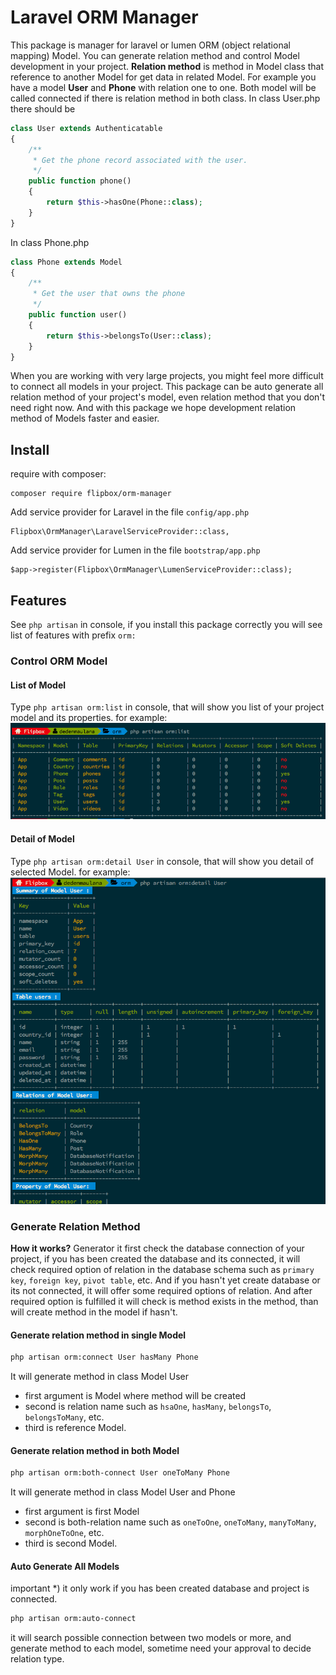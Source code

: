 # Laravel ORM Manager
This package is manager for laravel or lumen ORM (object relational mapping) Model. You can generate relation method and control Model development in your project. **Relation method** is method in Model class that reference to another Model for get data in related Model. For example you have a model **User** and **Phone** with relation one to one. Both model will be called connected if there is relation method in both class.
In class User.php there should be
```php
class User extends Authenticatable
{
    /**
     * Get the phone record associated with the user.
     */
    public function phone()
    {
        return $this->hasOne(Phone::class);
    }
}
```
In class Phone.php
```php
class Phone extends Model
{
    /**
     * Get the user that owns the phone
     */
    public function user()
    {
        return $this->belongsTo(User::class);
    }
}

```
When you are working with very large projects, you might feel more difficult to connect all models in your project. This package can be auto generate all relation method of your project's model, even relation method that you don't need right now. And with this package we hope development relation method of Models faster and easier.
## Install
require with composer:
```
composer require flipbox/orm-manager
```
Add service provider for Laravel in the file `config/app.php`
```
Flipbox\OrmManager\LaravelServiceProvider::class,
```
Add service provider for Lumen in the file `bootstrap/app.php`
```
$app->register(Flipbox\OrmManager\LumenServiceProvider::class);
```
## Features
See `php artisan` in console, if you install this package correctly you will see list of features with prefix `orm:`
### Control ORM Model
#### List of Model
Type `php artisan orm:list` in console, that will show you list of your project model and its properties. for example:
![ScreenShot](https://raw.githubusercontent.com/flipboxstudio/orm-manager/develop/screenshoots/list.png)
#### Detail of Model
Type `php artisan orm:detail User` in console, that will show you detail of selected Model. for example:
![ScreenShot](https://raw.githubusercontent.com/flipboxstudio/orm-manager/develop/screenshoots/detail.png)
### Generate Relation Method
**How it works?** Generator it first check the database connection of your project, if you has been created the database and its connected, it will check required option of relation in the database schema such as `primary key`, `foreign key`, `pivot table`, etc. And if you hasn't yet create database or its not connected, it will offer some required options of relation. And after required option is fulfilled it will check is method exists in the method, than will create method in the model if hasn't.
#### Generate relation method in single Model
```bash
php artisan orm:connect User hasMany Phone
```
It will generate method in class Model User
- first argument is Model where method will be created
- second is relation name such as `hsaOne`, `hasMany`, `belongsTo`, `belongsToMany`, etc.
- third is reference Model.

#### Generate relation method in both Model
```bash
php artisan orm:both-connect User oneToMany Phone
```
It will generate method in class Model User and Phone
- first argument is first Model
- second is both-relation name such as `oneToOne`, `oneToMany`, `manyToMany`, `morphOneToOne`, etc.
- third is second Model.

#### Auto Generate All Models
important *) it only work if you has been created database and project is connected.
```bash
php artisan orm:auto-connect
```
it will search possible connection between two models or more, and generate method to each model, sometime need your approval to decide relation type.

